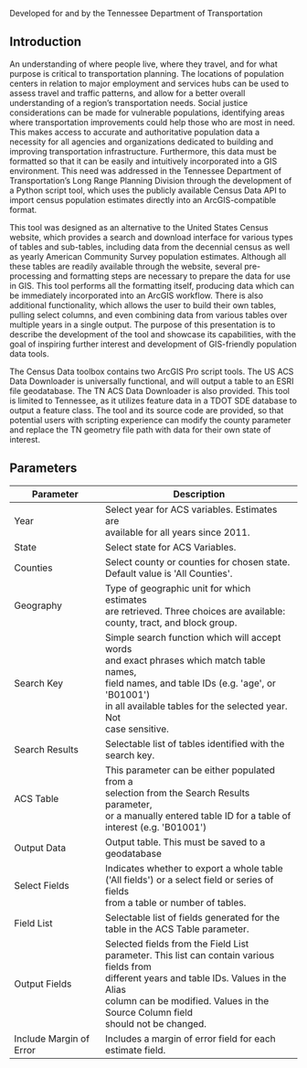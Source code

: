 
Developed for and by the Tennessee Department of Transportation

## Introduction

An understanding of where people live, where they travel, and for what purpose is critical to transportation planning. The locations of population centers in relation to major employment and services hubs can be used to assess travel and traffic patterns, and allow for a better overall understanding of a region’s transportation needs. Social justice considerations can be made for vulnerable populations, identifying areas where transportation improvements could help those who are most in need. This makes access to accurate and authoritative population data a necessity for all agencies and organizations dedicated to building and improving transportation infrastructure. Furthermore, this data must be formatted so that it can be easily and intuitively incorporated into a GIS environment. This need was addressed in the Tennessee Department of Transportation’s Long Range Planning Division through the development of a Python script tool, which uses the publicly available Census Data API to import census population estimates directly into an ArcGIS-compatible format.

This tool was designed as an alternative to the United States Census website, which provides a search and download interface for various types of tables and sub-tables, including data from the decennial census as well as yearly American Community Survey population estimates. Although all these tables are readily available through the website, several pre-processing and formatting steps are necessary to prepare the data for use in GIS. This tool performs all the formatting itself, producing data which can be immediately incorporated into an ArcGIS workflow. There is also additional functionality, which allows the user to build their own tables, pulling select columns, and even combining data from various tables over multiple years in a single output. The purpose of this presentation is to describe the development of the tool and showcase its capabilities, with the goal of inspiring further interest and development of GIS-friendly population data tools.

The Census Data toolbox contains two ArcGIS Pro script tools. The US ACS Data Downloader is universally functional, and will output a table to an ESRI file geodatabase. The TN ACS Data Downloader is also provided. This tool is limited to Tennessee, as it utilizes feature data in a TDOT SDE database to output a feature class. The tool and its source code are provided, so that potential users with scripting experience can modify the county parameter and replace the TN geometry file path with data for their own state of interest.


## Parameters

| Parameter | Description |
|-----------|-------------|
|Year       |Select year for ACS variables. Estimates are<br />available for all years since 2011.|
|State      |Select state for ACS Variables.
|Counties   |Select county or counties for chosen state.<br />Default value is 'All Counties'.|
|Geography  |Type of geographic unit for which estimates<br />are retrieved. Three choices are available:<br />county, tract, and block group.
|Search Key |Simple search function which will accept words<br />and exact phrases which match table names,<br />field names, and table IDs (e.g. 'age',  or 'B01001')<br />in all available tables for the selected year. Not<br />case sensitive.|
|Search Results|Selectable list of tables identified with the<br />search key.|
|ACS Table  |This parameter can be either populated from a<br />selection from the Search Results parameter,<br />or a manually entered table ID for a table of<br />interest (e.g. 'B01001')|
|Output Data|Output table. This must be saved to a<br />geodatabase|
|Select Fields|Indicates whether to export a whole table<br />('All fields') or a select field or series of fields<br />from a table or number of tables.|
|Field List |Selectable list of fields generated for the<br />table in the ACS Table parameter.|
|Output Fields|Selected fields from the Field List<br />parameter. This list can contain various fields from<br />different years and table IDs. Values in the Alias<br />column can be modified. Values in the Source Column field<br />should not be changed.| 
|Include Margin of Error|Includes a margin of error field for each<br />estimate field.|
